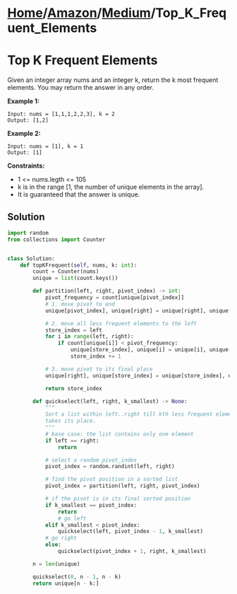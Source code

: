 # [Home](./../..)/[Amazon](./..)/[Medium](./)/Top_K_Frequent_Elements
<h1>Top K Frequent Elements</h1>

<p>
Given an integer array nums and an integer k, return the k most frequent elements. You may return the answer in any order.

</p>

<b>Example 1:</b>

    Input: nums = [1,1,1,2,2,3], k = 2
    Output: [1,2]
    
<b>Example 2:</b>

    Input: nums = [1], k = 1
    Output: [1]

<b>Constraints:</b>

- 1 <= nums.legth <= 105
- k is in the range [1, the number of unique elements in the array].
- It is guaranteed that the answer is unique.

<h2>Solution</h2>

```python
import random
from collections import Counter


class Solution:
    def topKFrequent(self, nums, k: int):
        count = Counter(nums)
        unique = list(count.keys())

        def partition(left, right, pivot_index) -> int:
            pivot_frequency = count[unique[pivot_index]]
            # 1. move pivot to end
            unique[pivot_index], unique[right] = unique[right], unique[pivot_index]

            # 2. move all less frequent elements to the left
            store_index = left
            for i in range(left, right):
                if count[unique[i]] < pivot_frequency:
                    unique[store_index], unique[i] = unique[i], unique[store_index]
                    store_index += 1

            # 3. move pivot to its final place
            unique[right], unique[store_index] = unique[store_index], unique[right]

            return store_index

        def quickselect(left, right, k_smallest) -> None:
            """
            Sort a list within left..right till kth less frequent element
            takes its place.
            """
            # base case: the list contains only one element
            if left == right:
                return

            # select a random pivot_index
            pivot_index = random.randint(left, right)

            # find the pivot position in a sorted list
            pivot_index = partition(left, right, pivot_index)

            # if the pivot is in its final sorted position
            if k_smallest == pivot_index:
                return
                # go left
            elif k_smallest < pivot_index:
                quickselect(left, pivot_index - 1, k_smallest)
            # go right
            else:
                quickselect(pivot_index + 1, right, k_smallest)

        n = len(unique)

        quickselect(0, n - 1, n - k)
        return unique[n - k:]
```
